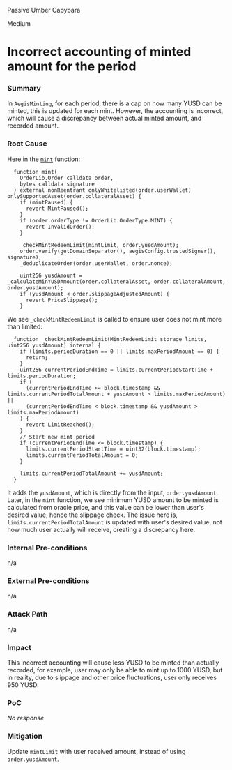 Passive Umber Capybara

Medium

# Incorrect accounting of minted amount for the period

### Summary

In `AegisMinting`, for each period, there is a cap on how many YUSD can be minted, this is updated for each mint. However, the accounting is incorrect, which will cause a discrepancy between actual minted amount, and recorded amount.

### Root Cause

Here in the [`mint`](https://github.com/sherlock-audit/2025-04-aegis-op-grant/blob/main/aegis-contracts/contracts/AegisMinting.sol#L239) function:
```solidity
  function mint(
    OrderLib.Order calldata order,
    bytes calldata signature
  ) external nonReentrant onlyWhitelisted(order.userWallet) onlySupportedAsset(order.collateralAsset) {
    if (mintPaused) {
      revert MintPaused();
    }
    if (order.orderType != OrderLib.OrderType.MINT) {
      revert InvalidOrder();
    }

    _checkMintRedeemLimit(mintLimit, order.yusdAmount);
    order.verify(getDomainSeparator(), aegisConfig.trustedSigner(), signature);
    _deduplicateOrder(order.userWallet, order.nonce);

    uint256 yusdAmount = _calculateMinYUSDAmount(order.collateralAsset, order.collateralAmount, order.yusdAmount);
    if (yusdAmount < order.slippageAdjustedAmount) {
      revert PriceSlippage();
    }
```

We see `_checkMintRedeemLimit` is called to ensure user does not mint more than limited:
```solidity
  function _checkMintRedeemLimit(MintRedeemLimit storage limits, uint256 yusdAmount) internal {
    if (limits.periodDuration == 0 || limits.maxPeriodAmount == 0) {
      return;
    }
    uint256 currentPeriodEndTime = limits.currentPeriodStartTime + limits.periodDuration;
    if (
      (currentPeriodEndTime >= block.timestamp && limits.currentPeriodTotalAmount + yusdAmount > limits.maxPeriodAmount) ||
      (currentPeriodEndTime < block.timestamp && yusdAmount > limits.maxPeriodAmount)
    ) {
      revert LimitReached();
    }
    // Start new mint period
    if (currentPeriodEndTime <= block.timestamp) {
      limits.currentPeriodStartTime = uint32(block.timestamp);
      limits.currentPeriodTotalAmount = 0;
    }

    limits.currentPeriodTotalAmount += yusdAmount;
  }
```

It adds the `yusdAmount`, which is directly from the input, `order.yusdAmount`. Later, in the `mint` function, we see minimum YUSD amount to be minted is calculated from oracle price, and this value can be lower than user's desired value, hence the slippage check. The issue here is, `limits.currentPeriodTotalAmount` is updated with user's desired value, not how much user actually will receive, creating a discrepancy here.

### Internal Pre-conditions

n/a

### External Pre-conditions

n/a

### Attack Path

n/a

### Impact

This incorrect accounting will cause less YUSD to be minted than actually recorded, for example, user may only be able to mint up to 1000 YUSD, but in reality, due to slippage and other price fluctuations, user only receives 950 YUSD.

### PoC

_No response_

### Mitigation

Update `mintLimit` with user received amount, instead of using `order.yusdAmount`.